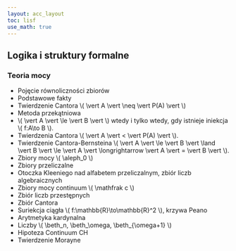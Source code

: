 ```yaml
---
layout: acc_layout
toc: lisf
use_math: true
---
```


Logika i struktury formalne
---

### Teoria mocy

* Pojęcie równoliczności zbiorów
* Podstawowe fakty
* Twierdzenie Cantora \\( \vert A \vert \neq \vert P(A) \vert \\)
* Metoda przekątniowa
* \\( \vert A \vert \le \vert B \vert \\) wtedy i tylko wtedy, gdy istnieje iniekcja \\( f:A\to B \\).
* Twierdzenia Cantora \\( \vert A \vert < \vert P(A) \vert \\).
* Twierdzenie Cantora-Bernsteina \\( \vert A \vert \le \vert B \vert \land \vert B \vert \le \vert A \vert \longrightarrow \vert A \vert = \vert B \vert \\).
* Zbiory mocy \\( \aleph_0 \\)
* Zbiory przeliczalne
* Otoczka Kleeniego nad alfabetem przeliczalnym, zbiór liczb algebraicznych
* Zbiory mocy continuum \\( \mathfrak c \\)
* Zbiór liczb przestępnych
* Zbiór Cantora
* Suriekcja ciągła \\( f:\mathbb{R}\to\mathbb{R}^2 \\), krzywa Peano
* Arytmetyka kardynalna
* Liczby \\( \beth_n, \beth_\omega, \beth_{\omega+1} \\)
* Hipoteza Continuum CH
* Twierdzenie Morayne